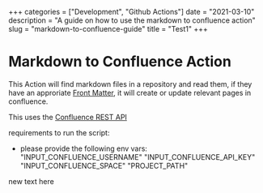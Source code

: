 +++
categories = ["Development", "Github Actions"]
date = "2021-03-10"
description = "A guide on how to use the markdown to confluence action"
slug = "markdown-to-confluence-guide"
title = "Test1"
+++
# Markdown to Confluence Action

This Action will find markdown files in a repository and read them, if they have an approriate [Front Matter](https://gohugo.io/content-management/front-matter/), it will create or update relevant pages in confluence.

This uses the [Confluence REST API](https://developer.atlassian.com/cloud/confluence/rest/intro/)

requirements to run the script:
 - please provide the following env vars:
    "INPUT_CONFLUENCE_USERNAME"
    "INPUT_CONFLUENCE_API_KEY"
    "INPUT_CONFLUENCE_SPACE"
    "PROJECT_PATH"
   
new text here